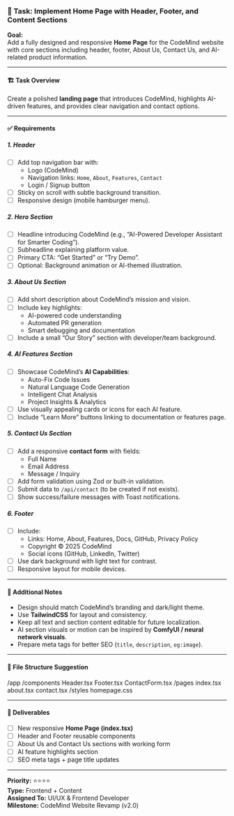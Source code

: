 ### 🧩 Task: Implement Home Page with Header, Footer, and Content Sections

**Goal:**  
Add a fully designed and responsive **Home Page** for the CodeMind website with core sections including header, footer, About Us, Contact Us, and AI-related product information.

---

#### 🏗️ Task Overview

Create a polished **landing page** that introduces CodeMind, highlights AI-driven features, and provides clear navigation and contact options.

---

#### ✅ Requirements

##### 1. **Header**
- [ ] Add top navigation bar with:
  - Logo (CodeMind)
  - Navigation links: `Home`, `About`, `Features`, `Contact`
  - Login / Signup button
- [ ] Sticky on scroll with subtle background transition.
- [ ] Responsive design (mobile hamburger menu).

##### 2. **Hero Section**
- [ ] Headline introducing CodeMind (e.g., “AI-Powered Developer Assistant for Smarter Coding”).
- [ ] Subheadline explaining platform value.
- [ ] Primary CTA: “Get Started” or “Try Demo”.
- [ ] Optional: Background animation or AI-themed illustration.

##### 3. **About Us Section**
- [ ] Add short description about CodeMind’s mission and vision.
- [ ] Include key highlights:
  - AI-powered code understanding
  - Automated PR generation
  - Smart debugging and documentation
- [ ] Include a small “Our Story” section with developer/team background.

##### 4. **AI Features Section**
- [ ] Showcase CodeMind’s **AI Capabilities**:
  - Auto-Fix Code Issues  
  - Natural Language Code Generation  
  - Intelligent Chat Analysis  
  - Project Insights & Analytics  
- [ ] Use visually appealing cards or icons for each AI feature.
- [ ] Include “Learn More” buttons linking to documentation or features page.

##### 5. **Contact Us Section**
- [ ] Add a responsive **contact form** with fields:
  - Full Name  
  - Email Address  
  - Message / Inquiry  
- [ ] Add form validation using Zod or built-in validation.
- [ ] Submit data to `/api/contact` (to be created if not exists).
- [ ] Show success/failure messages with Toast notifications.

##### 6. **Footer**
- [ ] Include:
  - Links: Home, About, Features, Docs, GitHub, Privacy Policy  
  - Copyright © 2025 CodeMind
  - Social icons (GitHub, LinkedIn, Twitter)
- [ ] Use dark background with light text for contrast.
- [ ] Responsive layout for mobile devices.

---

#### 🧠 Additional Notes
- Design should match CodeMind’s branding and dark/light theme.
- Use **TailwindCSS** for layout and consistency.
- Keep all text and section content editable for future localization.
- AI section visuals or motion can be inspired by **ComfyUI / neural network visuals**.
- Prepare meta tags for better SEO (`title`, `description`, `og:image`).

---

#### 📁 File Structure Suggestion
/app
/components
Header.tsx
Footer.tsx
ContactForm.tsx
/pages
index.tsx
about.tsx
contact.tsx
/styles
homepage.css


---

#### 🧩 Deliverables
- [ ] New responsive **Home Page (index.tsx)**  
- [ ] Header and Footer reusable components  
- [ ] About Us and Contact Us sections with working form  
- [ ] AI feature highlights section  
- [ ] SEO meta tags + page title updates  

---

**Priority:** ⭐⭐⭐⭐  
**Type:** Frontend + Content  
**Assigned To:** UI/UX & Frontend Developer  
**Milestone:** CodeMind Website Revamp (v2.0)

